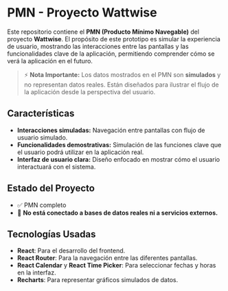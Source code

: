 # PMN - Proyecto Wattwise

Este repositorio contiene el **PMN (Producto Mínimo Navegable)** del proyecto **Wattwise**. El propósito de este prototipo es simular la experiencia de usuario, mostrando las interacciones entre las pantallas y las funcionalidades clave de la aplicación, permitiendo comprender cómo se verá la aplicación en el futuro.

> ⚡ **Nota Importante:** Los datos mostrados en el PMN son **simulados** y no representan datos reales. Están diseñados para ilustrar el flujo de la aplicación desde la perspectiva del usuario.

## Características

- **Interacciones simuladas:** Navegación entre pantallas con flujo de usuario simulado.
- **Funcionalidades demostrativas:** Simulación de las funciones clave que el usuario podrá utilizar en la aplicación real.
- **Interfaz de usuario clara:** Diseño enfocado en mostrar cómo el usuario interactuará con el sistema.

## Estado del Proyecto

- ✅ PMN completo
- 🚧 **No está conectado a bases de datos reales ni a servicios externos.**

## Tecnologías Usadas

- **React**: Para el desarrollo del frontend.
- **React Router**: Para la navegación entre las diferentes pantallas.
- **React Calendar** y **React Time Picker**: Para seleccionar fechas y horas en la interfaz.
- **Recharts**: Para representar gráficos simulados de datos.

